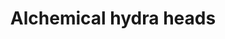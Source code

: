 ---
layout: item
title: Alchemical hydra heads
item-id: 23077
datatable: true
id: 23077
name: "Alchemical hydra heads"
members: true
lowalch: null
highalch: null
examine: "Yuck! I could get it stuffed!"
monsters:
  - id: 8615
    name: "Alchemical Hydra"
    members: true
    combat_level: 426
    wiki_url: "https://oldschool.runescape.wiki/w/Alchemical_Hydra#Five_heads"
    drops:
      - quantity: "1"
        rarity: 0.00390625
    image: "https://oldschool.runescape.wiki/images/thumb/a/a3/Alchemical_Hydra.png/270px-Alchemical_Hydra.png?925dd"
---